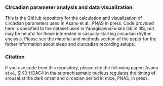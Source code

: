 ### Circadian parameter analysis and data visualization
This is the GitHub repository for the calculation and visualization of circadian parameters used in Asano et al., PNAS in press. 
Code provided here is specified to the dataset used in Yanagisawa/Funato lab in IIIS, but may be helpful for those interested in casually starting circadian rhythm analysis. Please see the material and methods section of the paper for the futher information about sleep and ciurcadian recording setups.
### Citation
If you use code from this repository, please cite the following paper:
Asano et al., SIK3-HDAC4 in the suprachiasmatic nucleus regulates the timing of arousal at the dark onset and circadian period in mice, PNAS, in press.

